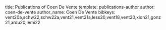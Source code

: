title: Publications of Coen De Vente
template: publications-author
author: coen-de-vente
author_name: Coen De Vente
bibkeys: vent20a,schw22,schw22a,vent21,vent21a,less20,vent18,vent20,xion21,gonz21,ardu20,lemi22